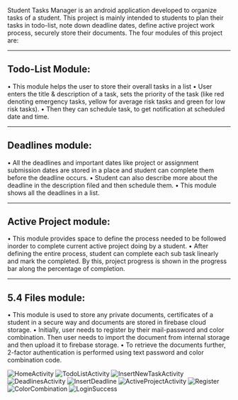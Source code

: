Student Tasks Manager is an android application developed to organize tasks of a student. This project is mainly intended to students to plan their tasks in todo-list,
note down deadline dates, define active project work process, securely store their documents.
The four modules of this project are: 

-----------------
Todo-List Module:
-----------------
• This module helps the user to store their overall tasks in a list 
• User enters the title & description of a task, sets the priority of the task (like red denoting emergency tasks, yellow for average risk tasks and green for low
risk tasks). 
• Then they can schedule task, to get notification at scheduled date and time. 

---------------------
Deadlines module:
---------------------
• All the deadlines and important dates like project or assignment submission dates are 
stored in a place and student can complete them before the deadline occurs. 
• Student can also describe more about the deadline in the description filed and then 
schedule them. 
• This module shows all the deadlines in a list.

-----------------------
Active Project module:
-----------------------
• This module provides space to define the process needed to be followed inorder to 
complete current active project doing by a student. 
• After defining the entire process, student can complete each sub task linearly and mark the completed. By this, project progress is shown in the progress bar along the percentage of completion. 

-----------------
5.4 Files module:
-----------------
• This module is used to store any private documents, certificates of a student in a secure way and documents are stored in firebase cloud storage.
• Initially, user needs to register by their mail-password and color combination. Then user needs to import the document from internal storage and then upload it to
firebase storage. 
• To retrieve the documents further, 2-factor authentication is performed using text password and color combination code.


![HomeActivity](https://user-images.githubusercontent.com/71253181/199303915-deb2e3df-9598-41f7-b427-d3826cb19158.jpg)
![TodoListActivity](https://user-images.githubusercontent.com/71253181/199304033-cf8d9af0-7852-4dff-bf80-3bf128824bc0.jpg)
![InsertNewTaskActivity](https://user-images.githubusercontent.com/71253181/199303950-fa0964c8-5b31-4af7-ab3f-93e182ad5e35.jpg)
![DeadlinesActivity](https://user-images.githubusercontent.com/71253181/199303892-94586d63-7df1-465d-975f-1b9cbc49a070.jpg)
![InsertDeadline](https://user-images.githubusercontent.com/71253181/199303938-38ec2fad-0d40-4588-baf6-e82a2a869b42.jpg)
![ActiveProjectActivity](https://user-images.githubusercontent.com/71253181/199303840-9ebbdc3e-9c56-43a6-927c-9f4fddee80ff.jpg)
![Register](https://user-images.githubusercontent.com/71253181/199303990-b48b5be4-5387-4dbd-b0a1-b0ef7e29d469.jpg)
![ColorCombination](https://user-images.githubusercontent.com/71253181/199303876-0fc6061a-7469-48cb-abba-5e4da3b4bebd.jpg)
![LoginSuccess](https://user-images.githubusercontent.com/71253181/199303973-0ab5b8b0-1f91-4e6a-9e5c-c50e4d0ef592.jpg)
